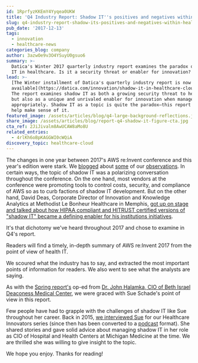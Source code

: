 ```yaml
---
id: 1RprfyzKKEmY4Yyqea0UKW
title: 'Q4 Industry Report: Shadow IT''s positives and negatives within healthcare'
slug: q4-industry-report-shadow-its-positives-and-negatives-within-healthcare
pub_date: '2017-12-13'
tags:
  - innovation
  - healthcare-news
categories_blog: company
author: 3azwOe9v3O4YSuyU0gsuo6
summary: >-
  Datica's Winter 2017 quarterly industry report examines the paradox of shadow
  IT in healthcare. Is it a security threat or enabler for innovation? 
lead: >-
  [The Winter installment of Datica's quarterly industry report is now
  available](https://datica.com/innovation/shadow-it-in-healthcare-cloud-cover-for-innovation-initiatives).
  The report examines shadow IT as both a growing security threat to health IT,
  but also as a unique and unrivaled enabler for innovation when managed
  appropriately. Shadow IT as a topic is quite the paradox—this report tries to
  help make sense of it.
featured_image: /assets/articles/blog/q4-large-background-reflections.jpg
share_image: /assets/articles/blog/report-q4-shadow-it-figure-cta.jpg
cta_ref: 2JiJivalm8AwUCAW8aMo8U
related_entries:
  - 4rlKh6oBpKAGGWI0cWQiA
discovery_topic: healthcare-cloud
---
```

The changes in one year between 2017's AWS re:Invent conference and this year's edition were stark. We [blogged](https://datica.com/blog/aws-fargate-and-hipaa-compliant-containers/) about [some](https://datica.com/blog/how-a-major-health-system-got-onto-aws-recapping-the-featured-session-today/) of our [observations](https://datica.com/blog/re-invent-day-2-looking-toward-the-future/). In certain ways, the topic of shadow IT was a polarizing conversation throughout the conference. On the one hand, most vendors at the conference were promoting tools to control costs, security, and compliance of AWS so as to curb factions of shadow IT development. But on the other hand, David Deas, Corporate Director of Innovation and Knowledge Analytics at Methodist Le Bonheur Healthcare in Memphis, [got up on stage and talked about how HIPAA compliant and HITRUST certified versions of "shadow IT" became a defining enabler for his institutions initiatives](https://www.youtube.com/watch?v=oju3cVT5YBo).

It's that dichotomy we've heard throughout 2017 and chose to examine in Q4's report.

Readers will find a timely, in-depth summary of AWS re:Invent 2017 from the point of view of health IT.

We scoured what the industry has to say, and extracted the most important points of information for readers. We also went to see what the analysts are saying.

As with the [Spring report's](https://datica.com/innovation/heart-of-medicine-report-spring-2017/) op-ed from [Dr. John Halamka, CIO of Beth Israel Deaconess Medical Center](http://geekdoctor.blogspot.com/), we were graced with Sue Schade's point of view in this report. 

Few people have had to grapple with the challenges of shadow IT like Sue throughout her career. Back in 2015, [we interviewed Sue](https://datica.com/innovation/sue-schade/) for our Healthcare Innovators series (since then has been converted to a [podcast](https://datica.com/podcast/) format). She shared stories and gave solid advice about managing shadow IT in her role as CIO of Hospital and Health Centers at Michigan Medicine at the time. We are thrilled she was willing to give insight to the topic.

We hope you enjoy. Thanks for reading!
  